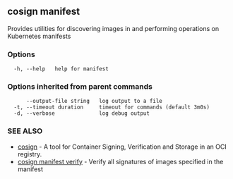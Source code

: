 ## cosign manifest

Provides utilities for discovering images in and performing operations on Kubernetes manifests

### Options

```
  -h, --help   help for manifest
```

### Options inherited from parent commands

```
      --output-file string   log output to a file
  -t, --timeout duration     timeout for commands (default 3m0s)
  -d, --verbose              log debug output
```

### SEE ALSO

* [cosign](cosign.md)	 - A tool for Container Signing, Verification and Storage in an OCI registry.
* [cosign manifest verify](cosign_manifest_verify.md)	 - Verify all signatures of images specified in the manifest

